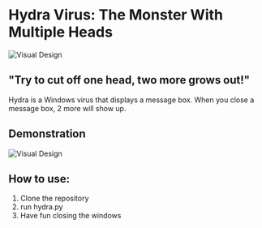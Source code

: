 # Hydra Virus: The Monster With Multiple Heads

![Visual Design](https://github.com/gnauheinna/tictactoe/blob/main/images/hydra.jpg.png)

## "Try to cut off one head, two more grows out!"
Hydra is a Windows virus that displays a message box. When you close a message box, 2 more will show up.

## Demonstration
![Visual Design](https://github.com/gnauheinna/Hydra/blob/main/images/hydraVirus.jpg.png)
## How to use:
1. Clone the repository
2. run hydra.py
3. Have fun closing the windows
